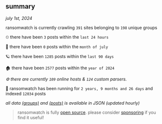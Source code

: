 
## summary
_july 1st, 2024_

ransomwatch is currently crawling `391` sites belonging to `198` unique groups

⏲ there have been `3` posts within the `last 24 hours`

🦈 there have been `0` posts within the `month of july`

🪐 there have been `1285` posts within the `last 90 days`

🏚 there have been `2577` posts within the `year of 2024`

_⚙️ there are currently `109` online hosts & `124` custom parsers._

🦕 ransomwatch has been running for `2 years, 9 months and 26 days` and indexed `12034` posts

_all data  [(groups)](http://ransomwhat.telemetry.ltd/groups) and [(posts)](http://ransomwhat.telemetry.ltd/posts) is available in JSON (updated hourly)_

> ransomwatch is fully [open source](https://github.com/joshhighet/ransomwatch#ransomwatch--). please consider [sponsoring](https://github.com/sponsors/joshhighet) if you find it useful!
